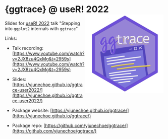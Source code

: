 # {ggtrace} @ useR! 2022 <img class="logo" src="img/ggtrace_logo.png" align="right" style="width:250px;" />

Slides for [useR! 2022](https://user2022.r-project.org/) talk "Stepping into `ggplot2` internals with `ggtrace`"

Links:

- Talk recording: [https://www.youtube.com/watch?v=2JX8zu4QxMg&t=2959s](https://www.youtube.com/watch?v=2JX8zu4QxMg&t=2959s)

- Slides: [https://yjunechoe.github.io/ggtrace-user2022/](https://yjunechoe.github.io/ggtrace-user2022/)

- Package website: [https://yjunechoe.github.io/ggtrace/](https://yjunechoe.github.io/ggtrace/)

- Package repo: [https://github.com/yjunechoe/ggtrace/](https://github.com/yjunechoe/ggtrace/)
